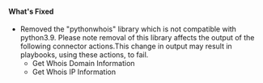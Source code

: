 #### What's Fixed
- Removed the "pythonwhois" library which is not compatible with python3.9. 
  Please note removal of this library affects the output of the following connector actions.This change in output may result in playbooks, using these actions, to fail.
    - Get Whois Domain Information
    - Get Whois IP Information